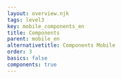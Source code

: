 ```yaml
---
layout: overview.njk
tags: level3
key: mobile_components_en
title: Components
parent: mobile_en
alternativetitle: Components Mobile
order: 3
basics: false
components: true
---
```

